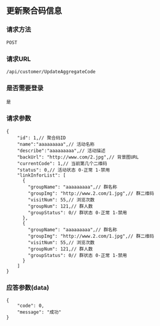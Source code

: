 ## 更新聚合码信息
### 请求方法
    POST

### 请求URL
    /api/customer/UpdateAggregateCode
    
### 是否需要登录
    是

### 请求参数

    {
        "id": 1,// 聚合码ID
        "name":"aaaaaaaaa",// 活动名称
        "describe":"aaaaaaaaa",// 活动描述
        "backUrl": "http://www.com/2.jpg",// 背景图URL
        "currentCode": 1,// 当前第几个二维码
        "status": 0,// 活动状态 0-正常 1-禁用
        "linkInforList": [
          {
            "groupName": "aaaaaaaaa",// 群名称
            "groupImg": "http://www.2.com/1.jpg",// 群二维码
            "visitNum": 55,// 浏览次数
            "groupNum": 121,// 群人数
            "groupStatus": 0// 群状态 0-正常 1-禁用
          },
          {
            "groupName": "aaaaaaaaa",// 群名称
            "groupImg": "http://www.2.com/1.jpg",// 群二维码
            "visitNum": 55,// 浏览次数
            "groupNum": 121,// 群人数
            "groupStatus": 0// 群状态 0-正常 1-禁用
          }
        ]
    }

### 应答参数(data)

    {
        "code": 0,
        "message": "成功"
    }
